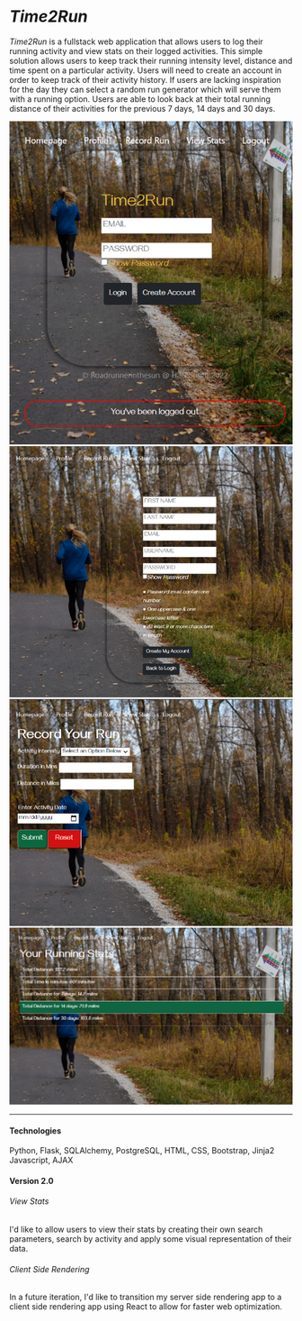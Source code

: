 *Time2Run*
===========

*Time2Run* is a fullstack web application that allows users to log their running activity and view stats on their logged activities. This simple solution allows users to keep track their running intensity level, distance and time spent on a particular activity. Users will need to create an account in order to keep track of their activity history. If users are lacking inspiration for the day they can select a random run generator which will serve them with a running option. Users are able to look back at their total running distance of their activities for the previous 7 days, 14 days and 30 days.

![Homepage](https://raw.githubusercontent.com/roadrunnerinthesun/Time2Run/master/static/img/Login.png)
![Registration](https://raw.githubusercontent.com/roadrunnerinthesun/Time2Run/master/static/img/Registration.png)
![Record Your Run](https://raw.githubusercontent.com/roadrunnerinthesun/Time2Run/master/static/img/record-your-run.png)
![View Stats](https://raw.githubusercontent.com/roadrunnerinthesun/Time2Run/master/static/img/view-stats.png)

***

#### Technologies
Python, Flask, SQLAlchemy, PostgreSQL,
HTML, CSS, Bootstrap, Jinja2
Javascript, AJAX


#### Version 2.0

###### View Stats
I'd like to allow users to view their stats by creating their own search parameters, search by activity and apply some visual representation of their data.

###### Client Side Rendering
In a future iteration, I'd like to transition my server side rendering app to a client side rendering app using React to allow for faster web optimization.
